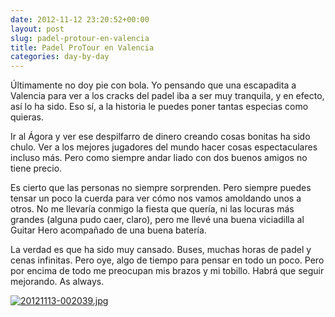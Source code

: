 ```yaml
---
date: 2012-11-12 23:20:52+00:00
layout: post
slug: padel-protour-en-valencia
title: Padel ProTour en Valencia
categories: day-by-day
---
```


Últimamente no doy pie con bola. Yo pensando que una escapadita a Valencia para ver a los cracks del padel iba a ser muy tranquila, y en efecto, así lo ha sido. Eso sí, a la historia le puedes poner tantas especias como quieras.

Ir al Ágora y ver ese despilfarro de dinero creando cosas bonitas ha sido chulo. Ver a los mejores jugadores del mundo hacer cosas espectaculares incluso más. Pero como siempre andar liado con dos buenos amigos no tiene precio.

Es cierto que las personas no siempre sorprenden. Pero siempre puedes tensar un poco la cuerda para ver cómo nos vamos amoldando unos a otros. No me llevaría conmigo la fiesta que quería, ni las locuras más grandes (alguna pudo caer, claro), pero me llevé una buena viciadilla al Guitar Hero acompañado de una buena batería.

La verdad es que ha sido muy cansado. Buses, muchas horas de padel y cenas infinitas. Pero oye, algo de tiempo para pensar en todo un poco. Pero por encima de todo me preocupan mis brazos y mi tobillo. Habrá que seguir mejorando. As always.

[![20121113-002039.jpg](http://blog.migueljulian.com/wp-content/uploads/20121113-002039.jpg)](http://blog.migueljulian.com/wp-content/uploads/20121113-002039.jpg)
